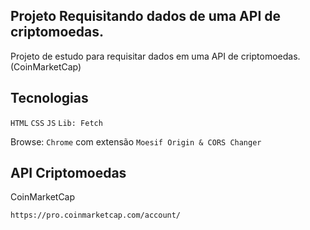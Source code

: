 ## Projeto Requisitando dados de uma API de criptomoedas.

Projeto de estudo para requisitar dados em uma API de criptomoedas. (CoinMarketCap)

## Tecnologias

`HTML` `CSS` `JS` `Lib: Fetch`

Browse: `Chrome` com extensão `Moesif Origin & CORS Changer`

## API Criptomoedas 

CoinMarketCap

`https://pro.coinmarketcap.com/account/`